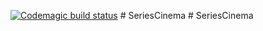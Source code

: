 [![Codemagic build status](https://api.codemagic.io/apps/65e4811dced024a586643040/65e4811dced024a58664303f/status_badge.svg)](https://codemagic.io/apps/65e4811dced024a586643040/65e4811dced024a58664303f/latest_build)
#   S e r i e s C i n e m a  
 #   S e r i e s C i n e m a  
 